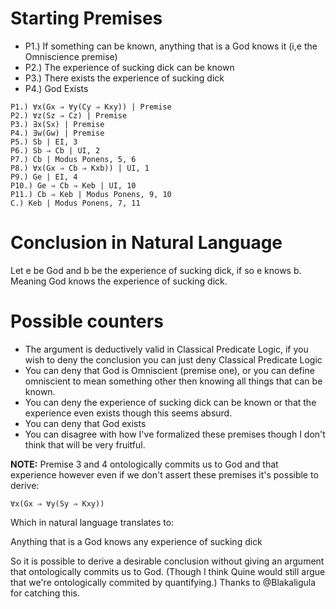 # Starting Premises

* P1.) If something can be known, anything that is a God knows it (i,e the Omniscience premise)
* P2.) The experience of sucking dick can be known
* P3.) There exists the experience of sucking dick
* P4.) God Exists

```
P1.) ∀x(Gx ⇒ ∀y(Cy ⇒ Kxy)) | Premise
P2.) ∀z(Sz ⇒ Cz) | Premise
P3.) ∃x(Sx) | Premise
P4.) ∃w(Gw) | Premise
P5.) Sb | EI, 3
P6.) Sb ⇒ Cb | UI, 2
P7.) Cb | Modus Ponens, 5, 6
P8.) ∀x(Gx ⇒ Cb ⇒ Kxb)) | UI, 1
P9.) Ge | EI, 4
P10.) Ge ⇒ Cb ⇒ Keb | UI, 10
P11.) Cb ⇒ Keb | Modus Ponens, 9, 10
C.) Keb | Modus Ponens, 7, 11
```
# Conclusion in Natural Language

Let e be God and b be the experience of sucking dick, if so e knows b. Meaning God knows the experience of sucking dick.

# Possible counters

* The argument is deductively valid in Classical Predicate Logic, if you wish to deny the conclusion you can just deny Classical Predicate Logic
* You can deny that God is Omniscient (premise one), or you can define omniscient to mean something other then knowing all things that can be known.
* You can deny the experience of sucking dick can be known or that the experience even exists though this seems absurd.
* You can deny that God exists
* You can disagree with how I've formalized these premises though I don't think that will be very fruitful.

**NOTE:** Premise 3 and 4 ontologically commits us to God and that experience however even if we don't assert these premises it's possible to derive:

```
∀x(Gx ⇒ ∀y(Sy ⇒ Kxy))
```
Which in natural language translates to:

Anything that is a God knows any experience of sucking dick

So it is possible to derive a desirable conclusion without giving an argument that ontologically commits us to God. (Though I think Quine would still argue that we're ontologically commited by quantifying.) Thanks to @Blakaligula for catching this. 
